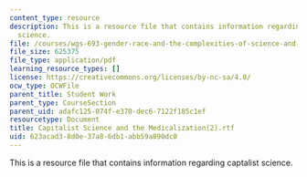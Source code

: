 ```yaml
---
content_type: resource
description: This is a resource file that contains information regarding captalist
  science.
file: /courses/wgs-693-gender-race-and-the-complexities-of-science-and-technology-a-problem-based-learning-experiment-spring-2009/623acad38d0e37a86db1abb59a890dc0_MITWGS_693S09_sw01.pdf
file_size: 625375
file_type: application/pdf
learning_resource_types: []
license: https://creativecommons.org/licenses/by-nc-sa/4.0/
ocw_type: OCWFile
parent_title: Student Work
parent_type: CourseSection
parent_uid: adafc125-074f-e370-dec6-7122f185c1ef
resourcetype: Document
title: Capitalist Science and the Medicalization(2).rtf
uid: 623acad3-8d0e-37a8-6db1-abb59a890dc0
---
```

This is a resource file that contains information regarding captalist science.